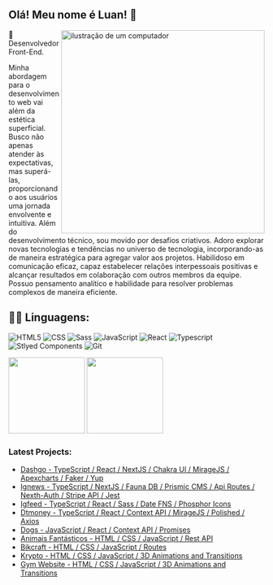 ## Olá! Meu nome é <strong>Luan</strong>! 👋

<img src="https://raw.githubusercontent.com/MicaelliMedeiros/micaellimedeiros/master/image/computer-illustration.png" alt="ilustração de um computador" min-width="400px" max-width="400px" width="400px" align="right">

<p align="left"> 
  🚀 Desenvolvedor Front-End</strong>.

Minha abordagem para o desenvolvimento web vai além da estética superficial. Busco não apenas atender às expectativas, mas superá-las, proporcionando aos usuários uma jornada envolvente e intuitiva. Além do desenvolvimento técnico, sou movido por desafios criativos. Adoro explorar novas tecnologias e tendências no universo de tecnologia, incorporando-as de maneira estratégica para agregar valor aos projetos. Habilidoso em comunicação eficaz, capaz estabelecer relações interpessoais positivas e alcançar resultados em colaboração com outros membros da equipe. Possuo pensamento analítico e habilidade para resolver problemas complexos de maneira eficiente.

<h2 align="left">
 👨‍💻 Linguagens:
</h2>

![HTML5](https://img.shields.io/badge/HTML5-E34F26?style=for-the-badge&logo=html5&logoColor=white)
![CSS](https://img.shields.io/badge/CSS3-1572B6?style=for-the-badge&logo=css3&logoColor=white)
![Sass](https://img.shields.io/badge/Sass-CC6699?style=for-the-badge&logo=sass&logoColor=white)
![JavaScript](https://img.shields.io/badge/JavaScript-F7DF1E?style=for-the-badge&logo=javascript&logoColor=black)
![React](https://img.shields.io/badge/React-20232A?style=for-the-badge&logo=react&logoColor=61DAFB)
![Typescript](https://img.shields.io/badge/TypeScript-007ACC?style=for-the-badge&logo=typescript&logoColor=white)
![Stlyed Components](https://img.shields.io/badge/styled--components-DB7093?style=for-the-badge&logo=styled-components&logoColor=white)
![Git](https://img.shields.io/badge/Git-E34F26?style=for-the-badge&logo=git&logoColor=white)
<div>
    <img height="150em" src="https://github-readme-stats-ten-gilt.vercel.app/api?username=Luancss&show_icons=true&theme=dracula&count_private=true">
    <img height="150em" src="https://github-readme-stats-ten-gilt.vercel.app/api/top-langs/?username=Luancss&layout=compact&theme=dracula">
</div>

### Latest Projects:

- [Dashgo - TypeScript / React / NextJS / Chakra UI / MirageJS / Apexcharts / Faker / Yup](https://github.com/Luancss/Dashgo)<br/>
- [Ignews - TypeScript / NextJS / Fauna DB / Prismic CMS / Api Routes / Nexth-Auth / Stripe API / Jest](https://github.com/Luancss/Ignews)<br/>
- [Igfeed - TypeScript / React / Sass / Date FNS / Phosphor Icons](https://github.com/Luancss/Igfeed)<br/>
- [Dtmoney - TypeScript / React / Context API / MirageJS / Polished / Axios](https://github.com/Luancss/Dtmoney)<br/>
- [Dogs - JavaScript / React / Context API / Promises](https://github.com/Luancss/Dogs)<br/>
- [Animais Fantásticos - HTML / CSS / JavaScript / Rest API](https://github.com/Luancss/Animais-Fantasticos)<br/>
- [Bikcraft - HTML / CSS / JavaScript / Routes](https://luancss.github.io/bikcraft/)<br/>
- [Krypto - HTML / CSS / JavaScript / 3D Animations and Transitions](https://luancss.github.io/Krypto/)<br/>
- [Gym Website - HTML / CSS / JavaScript / 3D Animations and Transitions](https://luancss.github.io/GymWebsite/)<br/>


